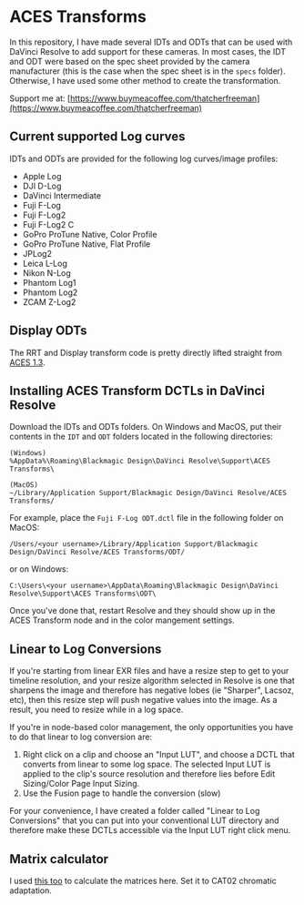 # ACES Transforms
In this repository, I have made several IDTs and ODTs that can be used with DaVinci Resolve to add support for these cameras. In most cases, the IDT and ODT were based on the spec sheet provided by the camera manufacturer (this is the case when the spec sheet is in the `specs` folder). Otherwise, I have used some other method to create the transformation.

Support me at: [https://www.buymeacoffee.com/thatcherfreeman](https://www.buymeacoffee.com/thatcherfreeman)

## Current supported Log curves
IDTs and ODTs are provided for the following log curves/image profiles:

- Apple Log
- DJI D-Log
- DaVinci Intermediate
- Fuji F-Log
- Fuji F-Log2
- Fuji F-Log2 C
- GoPro ProTune Native, Color Profile
- GoPro ProTune Native, Flat Profile
- JPLog2
- Leica L-Log
- Nikon N-Log
- Phantom Log1
- Phantom Log2
- ZCAM Z-Log2

## Display ODTs
The RRT and Display transform code is pretty directly lifted straight from [ACES 1.3](https://github.com/ampas/aces-core/tree/1256fee50ee35548c6eab8eca854ff3349008489/).

## Installing ACES Transform DCTLs in DaVinci Resolve
Download the IDTs and ODTs folders. On Windows and MacOS, put their contents in the `IDT` and `ODT` folders located in the following directories:
```
(Windows)
%AppData%\Roaming\Blackmagic Design\DaVinci Resolve\Support\ACES Transforms\

(MacOS)
~/Library/Application Support/Blackmagic Design/DaVinci Resolve/ACES Transforms/
```

For example, place the `Fuji F-Log ODT.dctl` file in the following folder on MacOS:
```
/Users/<your username>/Library/Application Support/Blackmagic Design/DaVinci Resolve/ACES Transforms/ODT/
```
or on Windows:
```
C:\Users\<your username>\AppData\Roaming\Blackmagic Design\DaVinci Resolve\Support\ACES Transforms\ODT\
```
Once you've done that, restart Resolve and they should show up in the ACES Transform node and in the color mangement settings.

## Linear to Log Conversions
If you're starting from linear EXR files and have a resize step to get to your timeline resolution, and your resize algorithm selected in Resolve is one that sharpens the image and therefore has negative lobes (ie "Sharper", Lacsoz, etc), then this resize step will push negative values into the image. As a result, you need to resize while in a log space.

If you're in node-based color management, the only opportunities you have to do that linear to log conversion are:
1. Right click on a clip and choose an "Input LUT", and choose a DCTL that converts from linear to some log space. The selected Input LUT is applied to the clip's source resolution and therefore lies before Edit Sizing/Color Page Input Sizing.
2. Use the Fusion page to handle the conversion (slow)

For your convenience, I have created a folder called "Linear to Log Conversions" that you can put into your conventional LUT directory and therefore make these DCTLs accessible via the Input LUT right click menu.

## Matrix calculator
I used [this too](https://www.colour-science.org:8010/apps/rgb_colourspace_transformation_matrix) to calculate the matrices here. Set it to CAT02 chromatic adaptation.